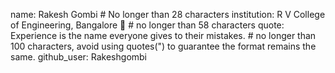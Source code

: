 name: Rakesh Gombi # No longer than 28 characters
institution: R V College of Engineering, Bangalore 🚩 # no longer than 58 characters
quote: Experience is the name everyone gives to their mistakes. # no longer than 100 characters, avoid using quotes(") to guarantee the format remains the same.
github_user: Rakeshgombi

